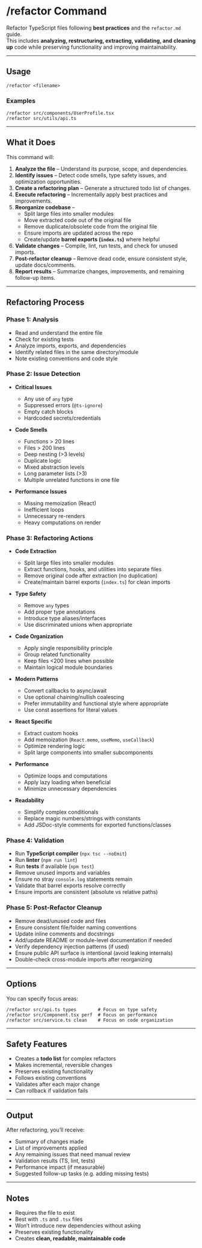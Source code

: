 # /refactor Command

Refactor TypeScript files following **best practices** and the `refactor.md` guide.  
This includes **analyzing, restructuring, extracting, validating, and cleaning up** code while preserving functionality and improving maintainability.

---

## Usage

```
/refactor <filename>
```

### Examples
```
/refactor src/components/UserProfile.tsx
/refactor src/utils/api.ts
```

---

## What it Does

This command will:

1. **Analyze the file** – Understand its purpose, scope, and dependencies.  
2. **Identify issues** – Detect code smells, type safety issues, and optimization opportunities.  
3. **Create a refactoring plan** – Generate a structured todo list of changes.  
4. **Execute refactoring** – Incrementally apply best practices and improvements.  
5. **Reorganize codebase** –  
   - Split large files into smaller modules  
   - Move extracted code out of the original file  
   - Remove duplicate/obsolete code from the original file  
   - Ensure imports are updated across the repo  
   - Create/update **barrel exports (`index.ts`)** where helpful  
6. **Validate changes** – Compile, lint, run tests, and check for unused imports.  
7. **Post-refactor cleanup** – Remove dead code, ensure consistent style, update docs/comments.  
8. **Report results** – Summarize changes, improvements, and remaining follow-up items.  

---

## Refactoring Process

### Phase 1: Analysis
- Read and understand the entire file  
- Check for existing tests  
- Analyze imports, exports, and dependencies  
- Identify related files in the same directory/module  
- Note existing conventions and code style  

### Phase 2: Issue Detection

- **Critical Issues**
  - Any use of `any` type  
  - Suppressed errors (`@ts-ignore`)  
  - Empty catch blocks  
  - Hardcoded secrets/credentials  

- **Code Smells**
  - Functions > 20 lines  
  - Files > 200 lines  
  - Deep nesting (>3 levels)  
  - Duplicate logic  
  - Mixed abstraction levels  
  - Long parameter lists (>3)  
  - Multiple unrelated functions in one file  

- **Performance Issues**
  - Missing memoization (React)  
  - Inefficient loops  
  - Unnecessary re-renders  
  - Heavy computations on render  

### Phase 3: Refactoring Actions

- **Code Extraction**
  - Split large files into smaller modules  
  - Extract functions, hooks, and utilities into separate files  
  - Remove original code after extraction (no duplication)  
  - Create/maintain barrel exports (`index.ts`) for clean imports  

- **Type Safety**
  - Remove `any` types  
  - Add proper type annotations  
  - Introduce type aliases/interfaces  
  - Use discriminated unions when appropriate  

- **Code Organization**
  - Apply single responsibility principle  
  - Group related functionality  
  - Keep files <200 lines when possible  
  - Maintain logical module boundaries  

- **Modern Patterns**
  - Convert callbacks to async/await  
  - Use optional chaining/nullish coalescing  
  - Prefer immutability and functional style where appropriate  
  - Use const assertions for literal values  

- **React Specific**
  - Extract custom hooks  
  - Add memoization (`React.memo`, `useMemo`, `useCallback`)  
  - Optimize rendering logic  
  - Split large components into smaller subcomponents  

- **Performance**
  - Optimize loops and computations  
  - Apply lazy loading when beneficial  
  - Minimize unnecessary dependencies  

- **Readability**
  - Simplify complex conditionals  
  - Replace magic numbers/strings with constants  
  - Add JSDoc-style comments for exported functions/classes  

### Phase 4: Validation

- Run **TypeScript compiler** (`npx tsc --noEmit`)  
- Run **linter** (`npm run lint`)  
- Run **tests** if available (`npm test`)  
- Remove unused imports and variables  
- Ensure no stray `console.log` statements remain  
- Validate that barrel exports resolve correctly  
- Ensure imports are consistent (absolute vs relative paths)  

### Phase 5: Post-Refactor Cleanup

- Remove dead/unused code and files  
- Ensure consistent file/folder naming conventions  
- Update inline comments and docstrings  
- Add/update README or module-level documentation if needed  
- Verify dependency injection patterns (if used)  
- Ensure public API surface is intentional (avoid leaking internals)  
- Double-check cross-module imports after reorganizing  

---

## Options

You can specify focus areas:

```
/refactor src/api.ts types        # Focus on type safety
/refactor src/Component.tsx perf  # Focus on performance
/refactor src/service.ts clean    # Focus on code organization
```

---

## Safety Features

- Creates a **todo list** for complex refactors  
- Makes incremental, reversible changes  
- Preserves existing functionality  
- Follows existing conventions  
- Validates after each major change  
- Can rollback if validation fails  

---

## Output

After refactoring, you’ll receive:  
- Summary of changes made  
- List of improvements applied  
- Any remaining issues that need manual review  
- Validation results (TS, lint, tests)  
- Performance impact (if measurable)  
- Suggested follow-up tasks (e.g. adding missing tests)  

---

## Notes

- Requires the file to exist  
- Best with `.ts` and `.tsx` files  
- Won’t introduce new dependencies without asking  
- Preserves existing functionality  
- Creates **clean, readable, maintainable code**  
